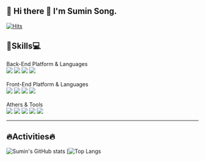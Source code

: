 ## 👋 Hi there 👋 I'm Sumin Song.

[![Hits](https://hits.seeyoufarm.com/api/count/incr/badge.svg?url=https%3A%2F%2Fgithub.com%2Fakakss225&count_bg=%2379C83D&title_bg=%23555555&icon=&icon_color=%23E7E7E7&title=hits&edge_flat=false)](https://hits.seeyoufarm.com)

<h2 align="left">💪Skills💻</h2>
<div align="left">
  Back-End Platform & Languages
  <br>
  <img src="https://img.shields.io/badge/Java-007396?style=for-the-badge&logo=Java&logoColor=orange"/>
  <img src="https://img.shields.io/badge/Python-yellow?style=for-the-badge&logo=Python&logoColor=blue"/> 
  <img src="https://img.shields.io/badge/MySQL-blue?style=for-the-badge&logo=MySQL&logoColor=white"/>
  <img src="https://img.shields.io/badge/Spring-green?style=for-the-badge&logo=Spring&logoColor=white"/>
</div>
<br>
<div align="left">
  Front-End Platform & Languages
  <br>
  <img src="https://img.shields.io/badge/html5-navy?style=for-the-badge&logo=HTML5&logoColor=white"/> 
  <img src="https://img.shields.io/badge/css3-pink?style=for-the-badge&logo=CSS3&logoColor=black"/>
  <img src="https://img.shields.io/badge/React-gray?style=for-the-badge&logo=React&logoColor=skyblue"/>
  <img src="https://img.shields.io/badge/JavaScript-yellow?style=for-the-badge&logo=JavaScript&logoColor=black"/>
</div>
<br>
<div align="left">
  Athers & Tools
  <br>
  <img src="https://img.shields.io/badge/R-white?style=for-the-badge&logo=R&logoColor=blue"/>
  <img src="https://img.shields.io/badge/Postman-orange?style=for-the-badge&logo=Postman&logoColor=white"/>
  <img src="https://img.shields.io/badge/Eclipse IDE-blue?style=for-the-badge&logo=Eclipse IDE&logoColor=white"/>
  <img src="https://img.shields.io/badge/VScode-white?style=for-the-badge&logo=Visual Studio&logoColor=blue"/>
  <img src="https://img.shields.io/badge/Git-black?style=for-the-badge&logo=Github&logoColor=white"/>
</div>
<hr>

<h2>🔥Activities🔥</h2>

![Sumin's GitHub stats](https://github-readme-stats.vercel.app/api?username=akakss225&show_icons=true&theme=radical)
[![Top Langs](https://github-readme-stats.vercel.app/api/top-langs/?username=akakss225&hide=javascript,html,css,scss&layout=compact&theme=radical)




<!--
**akakss225/akakss225** is a ✨ _special_ ✨ repository because its `README.md` (this file) appears on your GitHub profile.

Here are some ideas to get you started:

- 🔭 I’m currently working on ...
- 🌱 I’m currently learning ...
- 👯 I’m looking to collaborate on ...
- 🤔 I’m looking for help with ...
- 💬 Ask me about ...
- 📫 How to reach me: ...
- 😄 Pronouns: ...
- ⚡ Fun fact: ...
-->
